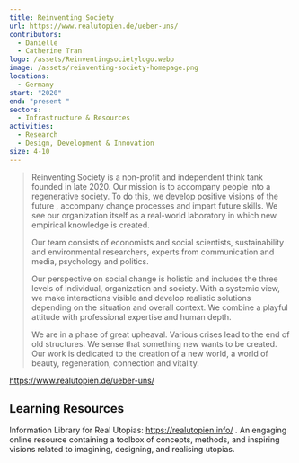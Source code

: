 ```yaml
---
title: Reinventing Society
url: https://www.realutopien.de/ueber-uns/
contributors:
  - Danielle
  - Catherine Tran
logo: /assets/Reinventingsocietylogo.webp
image: /assets/reinventing-society-homepage.png
locations:
  - Germany
start: "2020"
end: "present "
sectors:
  - Infrastructure & Resources
activities:
  - Research
  - Design, Development & Innovation
size: 4-10
---
```

> Reinventing Society is a non-profit and independent think tank founded in late 2020. Our mission is to accompany people into a regenerative society. To do this, we develop positive visions of the future , accompany change processes and impart future skills. We see our organization itself as a real-world laboratory in which new empirical knowledge is created.
> 
> Our team consists of economists and social scientists, sustainability and environmental researchers, experts from communication and media, psychology and politics.
> 
> Our perspective on social change is holistic and includes the three levels of individual, organization and society. With a systemic view, we make interactions visible and develop realistic solutions depending on the situation and overall context. We combine a playful attitude with professional expertise and human depth.
> 
> We are in a phase of great upheaval. Various crises lead to the end of old structures. We sense that something new wants to be created. Our work is dedicated to the creation of a new world, a world of beauty, regeneration, connection and vitality.

https://www.realutopien.de/ueber-uns/
 
## Learning Resources

Information Library for Real Utopias: https://realutopien.info/ . An engaging online resource containing a toolbox of concepts, methods, and inspiring visions related to imagining, designing, and realising utopias. 